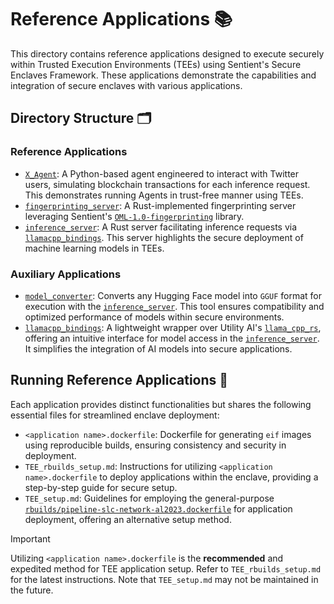 # Reference Applications 📚
This directory contains reference applications designed to execute securely within Trusted Execution Environments (TEEs) using Sentient's Secure Enclaves Framework. These applications demonstrate the capabilities and integration of secure enclaves with various applications.

## Directory Structure 🗂️
### Reference Applications
- [`X_Agent`](X_Agent): A Python-based agent engineered to interact with Twitter users, simulating blockchain transactions for each inference request. This demonstrates running Agents in trust-free manner using TEEs.
- [`fingerprinting_server`](fingerprinting_server): A Rust-implemented fingerprinting server leveraging Sentient's [`OML-1.0-fingerprinting`](https://github.com/sentient-agi/oml-1.0-fingerprinting) library.
- [`inference_server`](inference_server): A Rust server facilitating inference requests via [`llamacpp_bindings`](llamacpp_bindings). This server highlights the secure deployment of machine learning models in TEEs.

### Auxiliary Applications
- [`model_converter`](model_converter): Converts any Hugging Face model into `GGUF` format for execution with the [`inference_server`](inference_server). This tool ensures compatibility and optimized performance of models within secure environments.
- [`llamacpp_bindings`](llamacpp_bindings): A lightweight wrapper over Utility AI's [`llama_cpp_rs`](https://github.com/utilityai/llama-cpp-rs), offering an intuitive interface for model access in the [`inference_server`](inference_server). It simplifies the integration of AI models into secure applications.

## Running Reference Applications 🚀
Each application provides distinct functionalities but shares the following essential files for streamlined enclave deployment:
- `<application name>.dockerfile`: Dockerfile for generating `eif` images using reproducible builds, ensuring consistency and security in deployment.
- `TEE_rbuilds_setup.md`: Instructions for utilizing `<application name>.dockerfile` to deploy applications within the enclave, providing a step-by-step guide for secure setup.
- `TEE_setup.md`: Guidelines for employing the general-purpose [`rbuilds/pipeline-slc-network-al2023.dockerfile`](../rbuilds/pipeline-slc-network-al2023.dockerfile) for application deployment, offering an alternative setup method.

> [!IMPORTANT]
> Utilizing `<application name>.dockerfile` is the **recommended** and expedited method for TEE application setup. Refer to `TEE_rbuilds_setup.md` for the latest instructions. Note that `TEE_setup.md` may not be maintained in the future.

